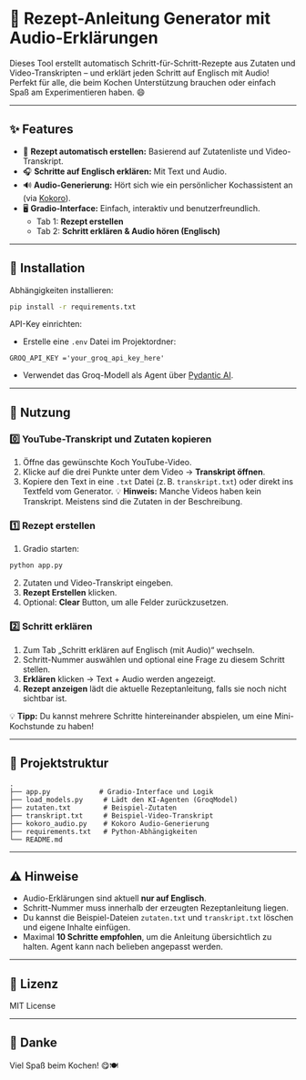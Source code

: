 # 🍳 Rezept-Anleitung Generator mit Audio-Erklärungen

Dieses Tool erstellt automatisch Schritt-für-Schritt-Rezepte aus Zutaten und Video-Transkripten – und erklärt jeden Schritt auf Englisch mit Audio! Perfekt für alle, die beim Kochen Unterstützung brauchen oder einfach Spaß am Experimentieren haben. 😄

---

## ✨ Features

- 📝 **Rezept automatisch erstellen:** Basierend auf Zutatenliste und Video-Transkript.
- 🎧 **Schritte auf Englisch erklären:** Mit Text und Audio.
- 🔊 **Audio-Generierung:** Hört sich wie ein persönlicher Kochassistent an (via [Kokoro](https://github.com/hexgrad/kokoro)).
- 🖥️ **Gradio-Interface:** Einfach, interaktiv und benutzerfreundlich.
  - Tab 1: **Rezept erstellen**
  - Tab 2: **Schritt erklären & Audio hören (Englisch)**

---

## 🚀 Installation

Abhängigkeiten installieren:
```bash
pip install -r requirements.txt
```

API-Key einrichten:
- Erstelle eine `.env` Datei im Projektordner:
```env
GROQ_API_KEY ='your_groq_api_key_here'
```
- Verwendet das Groq-Modell als Agent über [Pydantic AI](https://ai.pydantic.dev/).
---

## 🎯 Nutzung

### 0️⃣ YouTube-Transkript und Zutaten kopieren
1. Öffne das gewünschte Koch YouTube-Video.
2. Klicke auf die drei Punkte unter dem Video → **Transkript öffnen**.
3. Kopiere den Text in eine `.txt` Datei (z. B. `transkript.txt`) oder direkt ins Textfeld vom Generator.
💡 **Hinweis:** Manche Videos haben kein Transkript. Meistens sind die Zutaten in der Beschreibung.

### 1️⃣ Rezept erstellen
1. Gradio starten:
```bash
python app.py
```
2. Zutaten und Video-Transkript eingeben.
3. **Rezept Erstellen** klicken.
4. Optional: **Clear** Button, um alle Felder zurückzusetzen.

### 2️⃣ Schritt erklären
1. Zum Tab „Schritt erklären auf Englisch (mit Audio)“ wechseln.
2. Schritt-Nummer auswählen und optional eine Frage zu diesem Schritt stellen.
3. **Erklären** klicken → Text + Audio werden angezeigt.
4. **Rezept anzeigen** lädt die aktuelle Rezeptanleitung, falls sie noch nicht sichtbar ist.

💡 **Tipp:** Du kannst mehrere Schritte hintereinander abspielen, um eine Mini-Kochstunde zu haben!  

---

## 📁 Projektstruktur

```
.
├── app.py            # Gradio-Interface und Logik
├── load_models.py     # Lädt den KI-Agenten (GroqModel)
├── zutaten.txt        # Beispiel-Zutaten
├── transkript.txt     # Beispiel-Video-Transkript
├── kokoro_audio.py    # Kokoro Audio-Generierung
├── requirements.txt   # Python-Abhängigkeiten
└── README.md
```

---


## ⚠️ Hinweise

- Audio-Erklärungen sind aktuell **nur auf Englisch**.
- Schritt-Nummer muss innerhalb der erzeugten Rezeptanleitung liegen.
- Du kannst die Beispiel-Dateien `zutaten.txt` und `transkript.txt` löschen und eigene Inhalte einfügen.
- Maximal **10 Schritte empfohlen**, um die Anleitung übersichtlich zu halten. Agent kann nach belieben angepasst werden. 

---

## 📜 Lizenz

MIT License

---

## 🖤 Danke

Viel Spaß beim Kochen! 😋🍽️


